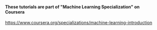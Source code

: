 
#### These tutorials are part of "Machine Learning Specialization" on Coursera

https://www.coursera.org/specializations/machine-learning-introduction
